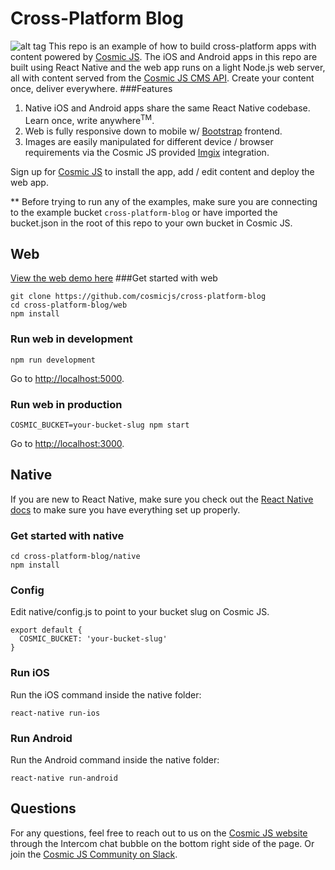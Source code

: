 # Cross-Platform Blog
![alt tag](https://cosmicjs.com/uploads/21e23d30-8076-11e6-a994-973764f7d6d1-cross-platform-blog.jpg)
This repo is an example of how to build cross-platform apps with content powered by [Cosmic JS](https://cosmicjs.com). The iOS and Android apps in this repo are built using React Native and the web app runs on a light Node.js web server, all with content served from the [Cosmic JS CMS API](https://cosmicjs.com).  Create your content once, deliver everywhere.
###Features
1. Native iOS and Android apps share the same React Native codebase.  Learn once, write anywhere<sup>TM</sup>.
2. Web is fully responsive down to mobile w/ [Bootstrap](http://getbootstrap.com) frontend.<br />
3. Images are easily manipulated for different device / browser requirements via the Cosmic JS provided [Imgix](https://www.imgix.com/) integration.

Sign up for [Cosmic JS](https://cosmicjs.com) to install the app, add / edit content and deploy the web app.

** Before trying to run any of the examples, make sure you are connecting to the example bucket `cross-platform-blog` or have imported the bucket.json in the root of this repo to your own bucket in Cosmic JS.
## Web
[View the web demo here](https://cosmicjs.com/apps/cross-platform-blog/demo)
###Get started with web
```
git clone https://github.com/cosmicjs/cross-platform-blog
cd cross-platform-blog/web
npm install
```
### Run web in development
```
npm run development
```
Go to [http://localhost:5000](http://localhost:5000).
### Run web in production
```
COSMIC_BUCKET=your-bucket-slug npm start
```
Go to [http://localhost:3000](http://localhost:3000).
## Native
If you are new to React Native, make sure you check out the [React Native docs](https://facebook.github.io/react-native/) to make sure you have everything set up properly.
### Get started with native
```
cd cross-platform-blog/native
npm install
```
### Config
Edit native/config.js to point to your bucket slug on Cosmic JS.
```
export default {
  COSMIC_BUCKET: 'your-bucket-slug'
}
```
### Run iOS
Run the iOS command inside the native folder:
```
react-native run-ios
```
### Run Android
Run the Android command inside the native folder:
```
react-native run-android
```
## Questions
For any questions, feel free to reach out to us on the [Cosmic JS website](https://cosmicjs.com/) through the Intercom chat bubble on the bottom right side of the page.  Or join the [Cosmic JS Community on Slack](https://cosmicjs.com/community).
